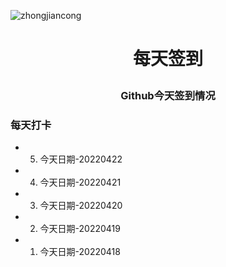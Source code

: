 ![zhongjiancong](https://user-images.githubusercontent.com/101241195/163905662-2bf40787-ec94-4d65-a02d-283a3dc78bb5.gif)

# <p align="center">每天签到</p>

### <p align="center">Github今天签到情况</p>

### 每天打卡  
- 5. 今天日期-20220422  
- 4. 今天日期-20220421  
- 3. 今天日期-20220420  
- 2. 今天日期-20220419  
- 1. 今天日期-20220418  